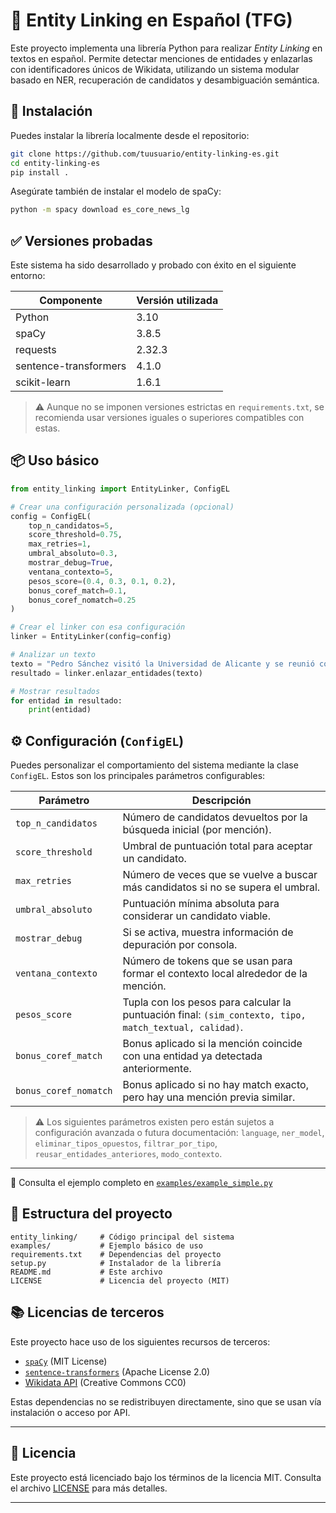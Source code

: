 # 🔗 Entity Linking en Español (TFG)

Este proyecto implementa una librería Python para realizar *Entity Linking* en textos en español. Permite detectar menciones de entidades y enlazarlas con identificadores únicos de Wikidata, utilizando un sistema modular basado en NER, recuperación de candidatos y desambiguación semántica.

## 🚀 Instalación

Puedes instalar la librería localmente desde el repositorio:

```bash
git clone https://github.com/tuusuario/entity-linking-es.git
cd entity-linking-es
pip install .
```

Asegúrate también de instalar el modelo de spaCy:

```bash
python -m spacy download es_core_news_lg
```

## ✅ Versiones probadas

Este sistema ha sido desarrollado y probado con éxito en el siguiente entorno:

| Componente            | Versión utilizada |
|-----------------------|-------------------|
| Python                | 3.10              |
| spaCy                 | 3.8.5             |
| requests              | 2.32.3            |
| sentence-transformers | 4.1.0             |
| scikit-learn          | 1.6.1             |

> ⚠️ Aunque no se imponen versiones estrictas en `requirements.txt`, se recomienda usar versiones iguales o superiores compatibles con estas.

## 📦 Uso básico

```python
from entity_linking import EntityLinker, ConfigEL

# Crear una configuración personalizada (opcional)
config = ConfigEL(
    top_n_candidatos=5,
    score_threshold=0.75,
    max_retries=1,
    umbral_absoluto=0.3,
    mostrar_debug=True,
    ventana_contexto=5,
    pesos_score=(0.4, 0.3, 0.1, 0.2),
    bonus_coref_match=0.1,
    bonus_coref_nomatch=0.25
)

# Crear el linker con esa configuración
linker = EntityLinker(config=config)

# Analizar un texto
texto = "Pedro Sánchez visitó la Universidad de Alicante y se reunió con Pedro Pascal."
resultado = linker.enlazar_entidades(texto)

# Mostrar resultados
for entidad in resultado:
    print(entidad)
```

## ⚙️ Configuración (`ConfigEL`)

Puedes personalizar el comportamiento del sistema mediante la clase `ConfigEL`. Estos son los principales parámetros configurables:

| Parámetro                | Descripción |
|--------------------------|-------------|
| `top_n_candidatos`       | Número de candidatos devueltos por la búsqueda inicial (por mención). |
| `score_threshold`        | Umbral de puntuación total para aceptar un candidato. |
| `max_retries`            | Número de veces que se vuelve a buscar más candidatos si no se supera el umbral. |
| `umbral_absoluto`        | Puntuación mínima absoluta para considerar un candidato viable. |
| `mostrar_debug`          | Si se activa, muestra información de depuración por consola. |
| `ventana_contexto`       | Número de tokens que se usan para formar el contexto local alrededor de la mención. |
| `pesos_score`            | Tupla con los pesos para calcular la puntuación final: `(sim_contexto, tipo, match_textual, calidad)`. |
| `bonus_coref_match`      | Bonus aplicado si la mención coincide con una entidad ya detectada anteriormente. |
| `bonus_coref_nomatch`    | Bonus aplicado si no hay match exacto, pero hay una mención previa similar. |

> ⚠️ Los siguientes parámetros existen pero están sujetos a configuración avanzada o futura documentación:
> `language`, `ner_model`, `eliminar_tipos_opuestos`, `filtrar_por_tipo`, `reusar_entidades_anteriores`, `modo_contexto`.

---

🔎 Consulta el ejemplo completo en [`examples/example_simple.py`](examples/example_simple.py)

## 📂 Estructura del proyecto

```plaintext
entity_linking/     # Código principal del sistema
examples/           # Ejemplo básico de uso
requirements.txt    # Dependencias del proyecto
setup.py            # Instalador de la librería
README.md           # Este archivo
LICENSE             # Licencia del proyecto (MIT)
```

## 📚 Licencias de terceros

Este proyecto hace uso de los siguientes recursos de terceros:

- [`spaCy`](https://spacy.io) (MIT License)
- [`sentence-transformers`](https://www.sbert.net) (Apache License 2.0)
- [Wikidata API](https://www.wikidata.org) (Creative Commons CC0)

Estas dependencias no se redistribuyen directamente, sino que se usan vía instalación o acceso por API.

---

## 📄 Licencia

Este proyecto está licenciado bajo los términos de la licencia MIT. Consulta el archivo [LICENSE](LICENSE) para más detalles.

---
